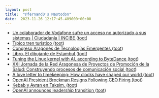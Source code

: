```yaml
---
layout: post
title:  "@fernand0's Mastodon"
date:  2023-11-26 12:17:45.409000+00:00
---
```

*  [Un colaborador de Vodafone sufre un acceso no autorizado a sus sistemas \| Ciudadanía \| INCIBE ](https://www.incibe.es/ciudadania/avisos/un-colaborador-de-vodafone-sufre-un-acceso-no-autorizado-sus-sistema) ([toot](https://mastodon.social/@fernand0/111476805822587430))
*  [Típico tren turístico ](https://www.flickr.com/photos/fernand0/53339575973) ([toot](https://mastodon.social/@fernand0/111476574128874731))
*  [Congreso Aragonés de Tecnologías Emergentes ](https://ctea.es) ([toot](https://mastodon.social/@fernand0/111476517795136973))
*  [Libro. El dibujante de Estambul  ](https://fotografiasenmovimiento.wordpress.com/2023/11/26/libro-el-dibujante-de-estambul/) ([toot](https://mastodon.social/@fernand0/111476456523802175))
*  [Tuning the Linux kernel with AI, according to ByteDance ](https://www.zdnet.com/article/tuning-the-linux-kernel-with-ai-according-to-bytedance) ([toot](https://mastodon.social/@fernand0/111476282149033861))
*  [XXI Jornada de la Red Aragonesa de Proyectos de Promoción de la Salud: Construyendo procesos de comunicación social ](http://redaragonesaproyectospromocionsalud.blogspot.com/2023/11/xxi-jornada-de-la-red-aragonesa-de.htm) ([toot](https://mastodon.social/@fernand0/111476163833598551))
*  [A love letter to timekeeping: How clocks have shaped our world ](https://www.bbc.com/future/article/20231117-how-clocks-and-watches-have-shaped-civilisatio) ([toot](https://mastodon.social/@fernand0/111474500488425429))
*  [OpenAI President Brockman Resigns Following CEO Firing ](https://www.theinformation.com/articles/openai-president-brockman-resigns-following-ceo-firin) ([toot](https://mastodon.social/@fernand0/111472504673434371))
*  [Kebab y Ayran en Taksim. ](https://avecesunafoto.wordpress.com/2023/11/25/kebab-y-ayran-en-taksim) ([toot](https://mastodon.social/@fernand0/111472502157671039))
*  [OpenAI announces leadership transition ](https://openai.com/blog/openai-announces-leadership-transitio) ([toot](https://mastodon.social/@fernand0/111472307571922142))
